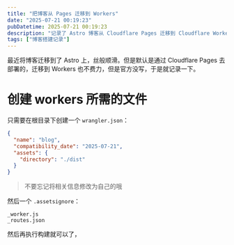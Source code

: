 ```yaml
---
title: "把博客从 Pages 迁移到 Workers"
date: "2025-07-21 00:19:23"
pubDatetime: 2025-07-21 00:19:23
description: "记录了 Astro 博客从 Cloudflare Pages 迁移到 Cloudflare Workers。"
tags: ["博客搭建记录"]
---
```

最近将博客迁移到了 Astro 上，丝般顺滑。但是默认是通过 Cloudflare Pages 去部署的，迁移到 Workers 也不费力，但是官方没写，于是就记录一下。

# 创建 workers 所需的文件

只需要在根目录下创建一个 `wrangler.json`：

```json
{
  "name": "blog",
  "compatibility_date": "2025-07-21",
  "assets": {
    "directory": "./dist"
  }
}
```

> 不要忘记将相关信息修改为自己的哦

然后一个 `.assetsignore`：

```
_worker.js
_routes.json
```

然后再执行构建就可以了，